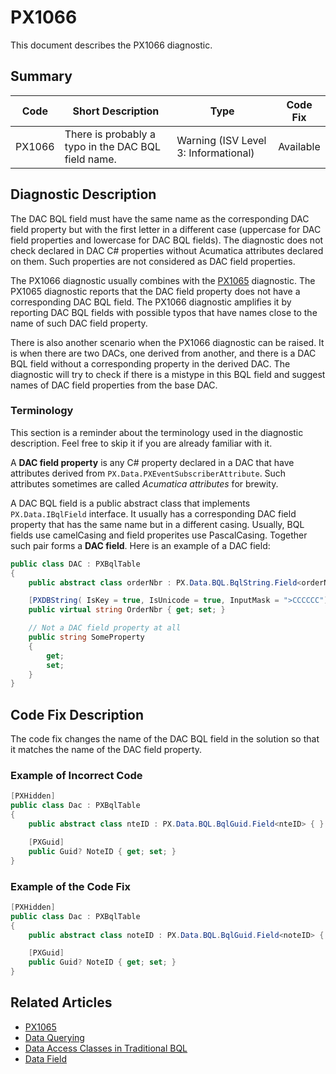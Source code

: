 # PX1066
This document describes the PX1066 diagnostic.

## Summary

| Code   | Short Description                                                                         | Type                                 | Code Fix    | 
| ------ | ----------------------------------------------------------------------------------------- | ------------------------------------ | ----------- | 
| PX1066 | There is probably a typo in the DAC BQL field name.                                       | Warning (ISV Level 3: Informational) | Available   | 

## Diagnostic Description

The DAC BQL field must have the same name as the corresponding DAC field property but with the first letter in a different case (uppercase for DAC field properties and lowercase for DAC BQL fields).
The diagnostic does not check declared in DAC C# properties without Acumatica attributes declared on them. Such properties are not considered as DAC field properties.

The PX1066 diagnostic usually combines with the [PX1065](PX1065.md) diagnostic. The PX1065 diagnostic reports that the DAC field property does not have a corresponding DAC BQL field. 
The PX1066 diagnostic amplifies it by reporting DAC BQL fields with possible typos that have names close to the name of such DAC field property.

There is also another scenario when the PX1066 diagnostic can be raised. It is when there are two DACs, one derived from another, and there is a DAC BQL field without a corresponding property in the derived DAC.
The diagnostic will try to check if there is a mistype in this BQL field and suggest names of DAC field properties from the base DAC.

### Terminology

This section is a reminder about the terminology used in the diagnostic description. Feel free to skip it if you are already familiar with it.

A **DAC field property** is any C# property declared in a DAC that have attributes derived from `PX.Data.PXEventSubscriberAttribute`.
Such attributes sometimes are called *Acumatica attributes* for brewity. 

A DAC BQL field is a public abstract class that implements `PX.Data.IBqlField` interface. It usually has a corresponding DAC field property that has the same name but in a different casing. 
Usually, BQL fields use camelCasing and field properites use PascalCasing. Together such pair forms a **DAC field**. Here is an example of a DAC field:
```C#
public class DAC : PXBqlTable
{
	public abstract class orderNbr : PX.Data.BQL.BqlString.Field<orderNbr> { }  // The DAC BQL field

	[PXDBString( IsKey = true, IsUnicode = true, InputMask = ">CCCCCC")]		// The Acumatica attribute
	public virtual string OrderNbr { get; set; }								// The DAC field property 

	// Not a DAC field property at all
	public string SomeProperty  
	{ 
		get; 
		set;
	}
}
```

## Code Fix Description

The code fix changes the name of the DAC BQL field in the solution so that it matches the name of the DAC field property.

### Example of Incorrect Code

```C#
[PXHidden]
public class Dac : PXBqlTable
{
	public abstract class nteID : PX.Data.BQL.BqlGuid.Field<nteID> { }

	[PXGuid]
	public Guid? NoteID { get; set; }
}
```

### Example of the Code Fix

```C#
[PXHidden]
public class Dac : PXBqlTable
{
	public abstract class noteID : PX.Data.BQL.BqlGuid.Field<noteID> { }

	[PXGuid]
	public Guid? NoteID { get; set; }
}
```

## Related Articles

 - [PX1065](PX1065.md) 
 - [Data Querying](https://help.acumatica.com/Help?ScreenId=ShowWiki&pageid=9241a976-e062-4978-be14-2c1135642be2)
 - [Data Access Classes in Traditional BQL](https://help.acumatica.com/Help?ScreenId=ShowWiki&pageid=a47ddb36-eb85-486f-9d6b-49beac42fc80)
 - [Data Field](https://help.acumatica.com/Help?ScreenId=ShowWiki&pageid=b3d24079-bda4-4f82-9fbd-c444a8bcb733)